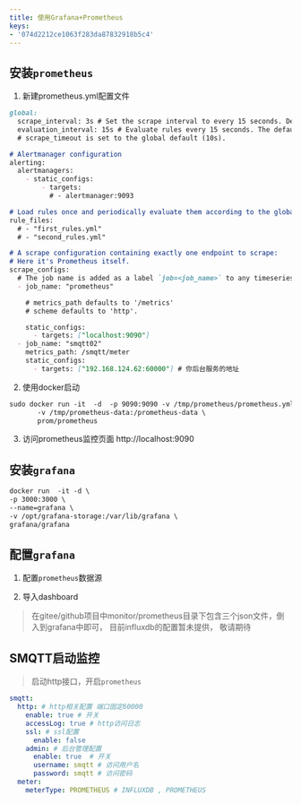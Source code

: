```yaml
---
title: 使用Grafana+Prometheus
keys:
- '074d2212ce1063f283da87832918b5c4'
---
```


##  安装`prometheus`

1.  新建prometheus.yml配置文件

```markdown
global:
  scrape_interval: 3s # Set the scrape interval to every 15 seconds. Default is every 1 minute.
  evaluation_interval: 15s # Evaluate rules every 15 seconds. The default is every 1 minute.
  # scrape_timeout is set to the global default (10s).

# Alertmanager configuration
alerting:
  alertmanagers:
    - static_configs:
        - targets:
          # - alertmanager:9093

# Load rules once and periodically evaluate them according to the global 'evaluation_interval'.
rule_files:
  # - "first_rules.yml"
  # - "second_rules.yml"

# A scrape configuration containing exactly one endpoint to scrape:
# Here it's Prometheus itself.
scrape_configs:
  # The job name is added as a label `job=<job_name>` to any timeseries scraped from this config.
  - job_name: "prometheus"

    # metrics_path defaults to '/metrics'
    # scheme defaults to 'http'.

    static_configs:
      - targets: ["localhost:9090"]
  - job_name: "smqtt02"
    metrics_path: /smqtt/meter
    static_configs:
      - targets: ["192.168.124.62:60000"] # 你后台服务的地址

```
2. 使用docker启动
```markdown
sudo docker run -it  -d  -p 9090:9090 -v /tmp/prometheus/prometheus.yml:/etc/prometheus/prometheus.yml \
       -v /tmp/prometheus-data:/prometheus-data \
       prom/prometheus
```
3. 访问prometheus监控页面
 http://localhost:9090

##  安装`grafana`

```markdown
docker run  -it -d \
-p 3000:3000 \
--name=grafana \
-v /opt/grafana-storage:/var/lib/grafana \
grafana/grafana
```
## 配置`grafana`

1.  配置`prometheus`数据源

2.  导入dashboard

> 在gitee/github项目中monitor/prometheus目录下包含三个json文件，倒入到grafana中即可，
> 目前influxdb的配置暂未提供， 敬请期待



## SMQTT启动监控

> 启动http接口，开启`prometheus`

```yaml
smqtt:
  http: # http相关配置 端口固定60000
    enable: true # 开关
    accessLog: true # http访问日志
    ssl: # ssl配置
      enable: false
    admin: # 后台管理配置
      enable: true  # 开关
      username: smqtt # 访问用户名
      password: smqtt # 访问密码
  meter:
    meterType: PROMETHEUS # INFLUXDB , PROMETHEUS
    
```









